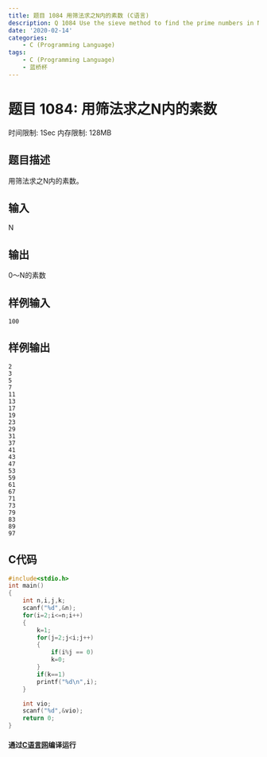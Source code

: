 ```yaml
---
title: 题目 1084 用筛法求之N内的素数 (C语言)
description: Q 1084 Use the sieve method to find the prime numbers in N (C Language)
date: '2020-02-14'
categories:
    - C (Programming Language)
tags:
    - C (Programming Language)
    - 蓝桥杯
---
```


# 题目 1084: 用筛法求之N内的素数
时间限制: 1Sec 内存限制: 128MB
## 题目描述
用筛法求之N内的素数。
## 输入
N
## 输出
0～N的素数
## 样例输入
```
100
```
## 样例输出
```
2
3
5
7
11
13
17
19
23
29
31
37
41
43
47
53
59
61
67
71
73
79
83
89
97
```
## C代码
```c
#include<stdio.h>
int main()
{
    int n,i,j,k;
    scanf("%d",&n);
    for(i=2;i<=n;i++)
    {
        k=1;
        for(j=2;j<i;j++)
        {
            if(i%j == 0)
            k=0;
        }
        if(k==1)
        printf("%d\n",i);
    }

    int vio;
    scanf("%d",&vio);
    return 0;
}
```
#### 通过[C语言网](https://www.dotcpp.com/)编译运行